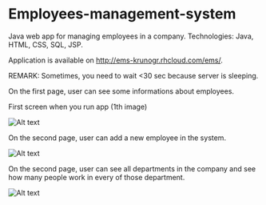 Employees-management-system
===========================

Java web app for managing employees in a company. Technologies: Java, HTML, CSS, SQL, JSP.

Application is available on http://ems-krunogr.rhcloud.com/ems/.

REMARK: 
Sometimes, you need to wait <30 sec because server is sleeping.

On the first page, user can see some informations about employees. 

First screen when you run app (1th image)


![Alt text](https://github.com/krunogr/Employees-management-system/blob/master/Employees-management-system/web/screenshoots/first.JPG "start screen")

On the second page, user can add a new employee in the system. 

![Alt text](https://github.com/krunogr/Employees-management-system/blob/master/Employees-management-system/web/screenshoots/second.JPG "")

On the second page, user can see all departments in the company and see how many people work in every of those department. 

![Alt text](https://github.com/krunogr/Employees-management-system/blob/master/Employees-management-system/web/screenshoots/image_3.JPG "start screen")
